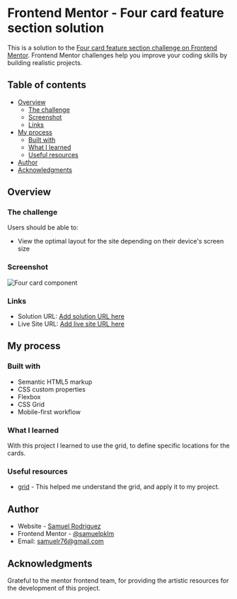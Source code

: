 # Frontend Mentor - Four card feature section solution

This is a solution to the [Four card feature section challenge on Frontend Mentor](https://www.frontendmentor.io/challenges/four-card-feature-section-weK1eFYK). Frontend Mentor challenges help you improve your coding skills by building realistic projects. 

## Table of contents

- [Overview](#overview)
  - [The challenge](#the-challenge)
  - [Screenshot](#screenshot)
  - [Links](#links)
- [My process](#my-process)
  - [Built with](#built-with)
  - [What I learned](#what-i-learned)
  - [Useful resources](#useful-resources)
- [Author](#author)
- [Acknowledgments](#acknowledgments)


## Overview

### The challenge

Users should be able to:

- View the optimal layout for the site depending on their device's screen size

### Screenshot

![Four card component](.design/desktop-design.jpg)


### Links

- Solution URL: [Add solution URL here](https://your-solution-url.com)
- Live Site URL: [Add live site URL here](https://your-live-site-url.com)

## My process

### Built with

- Semantic HTML5 markup
- CSS custom properties
- Flexbox
- CSS Grid
- Mobile-first workflow

### What I learned

With this project I learned to use the grid, to define specific locations for the cards.


### Useful resources

- [grid](https://developer.mozilla.org/es/docs/Web/CSS/CSS_Grid_Layout#:~:text=El%20CSS%20grid%20se%20puede,a%20partir%20de%20primitivas%20HTML.) - This helped me understand the grid, and apply it to my project.

## Author

- Website - [Samuel Rodriguez](https://github.com/samuelpklm)
- Frontend Mentor - [@samuelpklm](https://www.frontendmentor.io/profile/samuelpklm)
- Email: samuelr76@gmail.com


## Acknowledgments


Grateful to the mentor frontend team, for providing the artistic resources for the development of this project.
